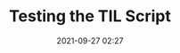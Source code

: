 ---
slug: testing-the-til-script
title: Testing the TIL Script
date: 2021-09-27 02:27
published: true
category: ['Script Kit',' scripts']
---